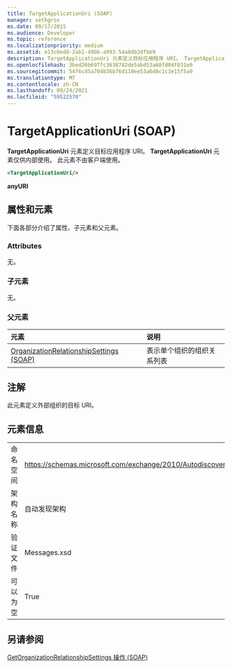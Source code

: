 ```yaml
---
title: TargetApplicationUri (SOAP)
manager: sethgros
ms.date: 09/17/2015
ms.audience: Developer
ms.topic: reference
ms.localizationpriority: medium
ms.assetid: e13c0edd-2ab1-49bb-a993-54a8db2dfbb9
description: TargetApplicationUri 元素定义目标应用程序 URI。 TargetApplicationUri 元素仅供内部使用。 此元素不由客户端使用。
ms.openlocfilehash: 3bed26b697fc3638782de5abd53a68fd04f031e6
ms.sourcegitcommit: 54f6cd5a704b36b76d110ee53a6d6c1c3e15f5a9
ms.translationtype: MT
ms.contentlocale: zh-CN
ms.lasthandoff: 09/24/2021
ms.locfileid: "59522570"
---
```

# <a name="targetapplicationuri-soap"></a>TargetApplicationUri (SOAP)

**TargetApplicationUri** 元素定义目标应用程序 URI。 **TargetApplicationUri** 元素仅供内部使用。 此元素不由客户端使用。 
  
```XML
<TargetApplicationUri/>
```

 **anyURI**
## <a name="attributes-and-elements"></a>属性和元素

下面各部分介绍了属性、子元素和父元素。
  
### <a name="attributes"></a>Attributes

无。
  
### <a name="child-elements"></a>子元素

无。
  
### <a name="parent-elements"></a>父元素

|**元素**|**说明**|
|:-----|:-----|
|[OrganizationRelationshipSettings (SOAP)](organizationrelationshipsettings-soap.md) <br/> |表示单个组织的组织关系列表  <br/> |
   
## <a name="remarks"></a>注解

此元素定义外部组织的目标 URI。
  
## <a name="element-information"></a>元素信息

|||
|:-----|:-----|
|命名空间  <br/> |https://schemas.microsoft.com/exchange/2010/Autodiscover  <br/> |
|架构名称  <br/> |自动发现架构  <br/> |
|验证文件  <br/> |Messages.xsd  <br/> |
|可以为空  <br/> |True  <br/> |
   
## <a name="see-also"></a>另请参阅



[GetOrganizationRelationshipSettings 操作 (SOAP)](getorganizationrelationshipsettings-operation-soap.md)

